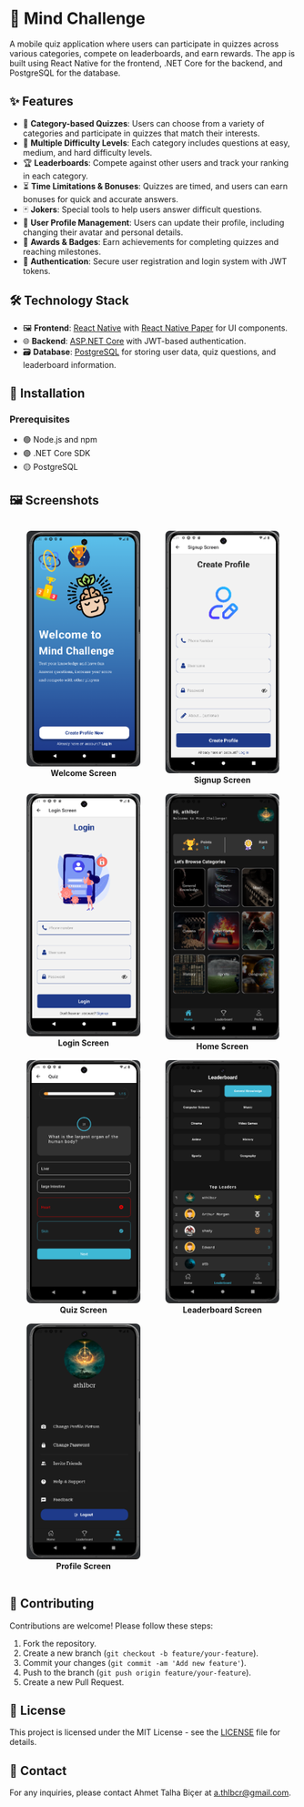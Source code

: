 # 🧠 Mind Challenge

A mobile quiz application where users can participate in quizzes across various categories, compete on leaderboards, and earn rewards. The app is built using React Native for the frontend, .NET Core for the backend, and PostgreSQL for the database.

## ✨ Features

- 🎯 **Category-based Quizzes**: Users can choose from a variety of categories and participate in quizzes that match their interests.
- 🔄 **Multiple Difficulty Levels**: Each category includes questions at easy, medium, and hard difficulty levels.
- 🏆 **Leaderboards**: Compete against other users and track your ranking in each category.
- ⏳ **Time Limitations & Bonuses**: Quizzes are timed, and users can earn bonuses for quick and accurate answers.
- 🃏 **Jokers**: Special tools to help users answer difficult questions.
- 👤 **User Profile Management**: Users can update their profile, including changing their avatar and personal details.
- 🏅 **Awards & Badges**: Earn achievements for completing quizzes and reaching milestones.
- 🔐 **Authentication**: Secure user registration and login system with JWT tokens.

## 🛠️ Technology Stack

- 🖼️ **Frontend**: [React Native](https://reactnative.dev/) with [React Native Paper](https://callstack.github.io/react-native-paper/) for UI components.
- 🌐 **Backend**: [ASP.NET Core](https://docs.microsoft.com/en-us/aspnet/core/?view=aspnetcore-6.0) with JWT-based authentication.
- 🗃️ **Database**: [PostgreSQL](https://www.postgresql.org/) for storing user data, quiz questions, and leaderboard information.

## 🚀 Installation

### Prerequisites

- 🟢 Node.js and npm
- 🟣 .NET Core SDK
- 🟡 PostgreSQL


## 🖼️ Screenshots

<div class="grid-container">
  <div class="grid-item">
    <img src="Client/app/assets/screenshots/1.png" alt="Welcome Screen">
    <br><b>Welcome Screen</b>
  </div>
  <div class="grid-item">
    <img src="Client/app/assets/screenshots/2.png" alt="Signup Screen">
    <br><b>Signup Screen</b>
  </div>
  <div class="grid-item">
    <img src="Client/app/assets/screenshots/3.png" alt="Login Screen">
    <br><b>Login Screen</b>
  </div>
  <div class="grid-item">
    <img src="Client/app/assets/screenshots/4.png" alt="Home Screen">
    <br><b>Home Screen</b>
  </div>
  <div class="grid-item">
    <img src="Client/app/assets/screenshots/7.png" alt="Quiz Screen">
    <br><b>Quiz Screen</b>
  </div>
  <div class="grid-item">
    <img src="Client/app/assets/screenshots/5.png" alt="Leaderboard Screen">
    <br><b>Leaderboard Screen</b>
  </div>
  <div class="grid-item">
    <img src="Client/app/assets/screenshots/6.png" alt="Profile Screen">
    <br><b>Profile Screen</b>
  </div>
</div>

<style>
  .grid-container {
    display: grid;
    grid-template-columns: repeat(auto-fit, minmax(200px, 1fr));
    gap: 16px;
    justify-items: center;
    padding: 16px;
  }

  .grid-item {
    text-align: center;
  }

  .grid-item img {
    width: 200px;
    border-radius: 8px;
  }
</style>

## 🤝 Contributing

Contributions are welcome! Please follow these steps:

1. Fork the repository.
2. Create a new branch (`git checkout -b feature/your-feature`).
3. Commit your changes (`git commit -am 'Add new feature'`).
4. Push to the branch (`git push origin feature/your-feature`).
5. Create a new Pull Request.

## 📜 License

This project is licensed under the MIT License - see the [LICENSE](LICENSE) file for details.

## 📧 Contact

For any inquiries, please contact Ahmet Talha Biçer at [a.thlbcr@gmail.com](a.thlbcr@gmail.com).
